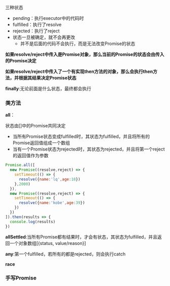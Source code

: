 三种状态

* pending：执行executor中的代码时
* fulfilled：执行了resolve
* rejected：执行了reject
* 状态一旦被确定，就不会再更改
  * 并不是后面的代码不会执行，而是无法改变Promise的状态

**如果resolve/reject中传入是Promise对象，那么当前的Promise的状态会由传入的Promise决定**

**如果resolve/reject中传入了一个有实现then方法的对象，那么会执行then方法，并根据其结果决定Promise状态**



**finally**:无论前面是什么状态，最终都会执行



### 类方法

**all**：

状态由[]中的Promise共同决定

* 当所有Promise状态变成fulfilled时，其状态为fulfilled，并且将所有的Promise返回值组成一个数组
* 当有一个Promise状态为rejected时，其状态为rejected，并且将第一个reject的返回值作为参数

```js
Promise.all([
  new Promise((resolve,reject) => {
    setTimeout(() => {
      resolve({name:'lq',age:18})
    },2000)
  }),
  new Promise((resolve,reject) => {
    setTimeout(() => {
      resolve({name:'kobe',age:39})
    })
  })
]).then(results => {
  console.log(results)
})
```



**allSettled**:当所有Promise都有结果时，才会有状态，其状态为fulfilled，并且返回一个对象数组[{status, value/reason}]

**any**:第一个fulfilled，若所有的都是rejected，则会执行catch

**race**



### 手写Promise

